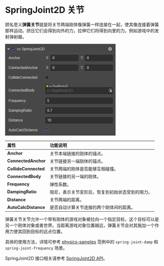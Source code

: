 # SpringJoint2D 关节

顾名思义**弹簧关节**就是将关节两端刚体像弹簧一样连接在一起，使其像连接着弹簧那样运动。挤压它们会得到向外的力，拉伸它们将得到向里的力。例如游戏中的发射弹射器。

![SpringJoint2D](../image/springjoint2d.png)

属性 | 功能说明
:---|:---
**Anchor** | 关节本端链接的刚体的锚点。
**ConnectedAnchor** | 关节链接另一端刚体的锚点。
**CollideConnected**  |  关节两端的刚体是否能够互相碰撞。
**ConnectedBody**  |  关节链接的另一端的刚体。
**Frequency**  |  弹性系数。
**DampingRatio**  | 阻尼，表示关节变形后，恢复到初始状态受到的阻力。
**Distance**  | 关节两端的距离。
**AutoCalcDistance**  | 是否自动计算关节连接的两个刚体间的距离。

弹簧关节关节允许一个带有刚体的游戏对象被拉向一个指定目标，这个目标可以是另一个刚体对象或者世界。当距离游戏对象位置越远，弹簧关节会对其施加一个作用力使其回到目标的远点位置。

具体的使用方法，详情可参考 [physics-samples](https://github.com/cocos-creator/physics-samples/tree/v3.x/2d/box2d/assets/cases/example/joints) 范例中的 `spring-joint-damp` 和 `spring-joint-frequency` 场景。

SpringJoint2D 接口相关请参考 [SpringJoint2D API](https://docs.cocos.com/creator/3.0/api/zh/classes/physics2d.springjoint2d.html)。
